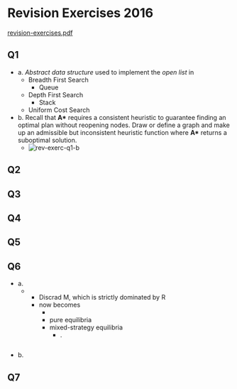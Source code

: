 # Revision Exercises 2016

[revision-exercises.pdf](https://github.com/ChrisLinn/comp90054-cheat/blob/master/exams/revision-exercises.pdf)

## Q1
+ a. _Abstract data structure_ used to implement the _open list_ in
    * Breadth First Search
        - Queue
    * Depth First Search
        - Stack
    * Uniform Cost Search
+ b. Recall that __A*__ requires a consistent heuristic to guarantee finding an optimal plan without reopening nodes. Draw or define a graph and make up an admissible but inconsistent heuristic function where __A*__ returns a suboptimal solution.
    * ![rev-exerc-q1-b](rev-exerc-q1-b.png)

## Q2

## Q3

## Q4

## Q5

## Q6
+ a.
    * ![]()
        - Discrad M, which is strictly dominated by R
        - now becomes
            + ![]()
            + pure equilibria
            + mixed-strategy equilibria
                * .
                    ```

                    ```
+ b.

## Q7
